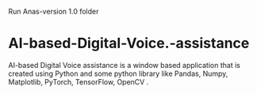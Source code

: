 Run Anas-version 1.0 folder 

# AI-based-Digital-Voice.-assistance
AI-based Digital  Voice assistance  is a window based application that is created using Python and some python library   like Pandas, Numpy, Matplotlib, PyTorch, TensorFlow, OpenCV .
